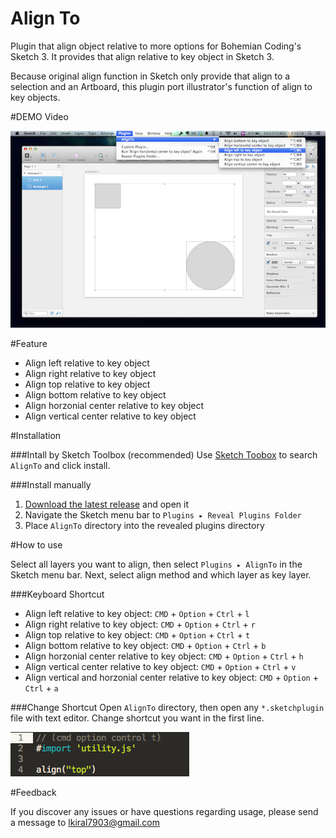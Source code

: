 Align To
=================

Plugin that align object relative to more options for Bohemian Coding's Sketch 3.
It provides that align relative to key object in Sketch 3.


Because original align function in Sketch only provide that align to a selection and an Artboard, this plugin port illustrator's function of align to key objects.


#DEMO Video


[![demo](./img/demo.png)](https://vimeo.com/109242015)

#Feature

- Align left relative to key object
- Align right relative to key object
- Align top relative to key object
- Align bottom relative to key object
- Align horzonial center relative to key object
- Align vertical center relative to key object

#Installation

###Intall by Sketch Toolbox (recommended)
Use [Sketch Toobox](http://sketchtoolbox.com/) to search `AlignTo` and click install.

###Install manually 

1. [Download the latest release](https://github.com/lucienlee/AlignTo/releases/latest) and open it
2. Navigate the Sketch menu bar to `Plugins ▸ Reveal Plugins Folder`
3. Place `AlignTo` directory into the revealed plugins directory

#How to use

Select all layers you want to align, then select `Plugins ▸ AlignTo` in the Sketch menu bar. Next, select align method and which layer as key layer.

###Keyboard Shortcut

- Align left relative to key object: `CMD` + `Option` + `Ctrl` + `l`
- Align right relative to key object: `CMD` + `Option` + `Ctrl` + `r`
- Align top relative to key object: `CMD` + `Option` + `Ctrl` + `t`
- Align bottom relative to key object: `CMD` + `Option` + `Ctrl` + `b`
- Align horzonial center relative to key object: `CMD` + `Option` + `Ctrl` + `h`
- Align vertical center relative to key object: `CMD` + `Option` + `Ctrl` + `v`
- Align vertical and horzonial center relative to key object: `CMD` + `Option` + `Ctrl` + `a`

###Change Shortcut
Open `AlignTo` directory, then open any `*.sketchplugin` file with text editor. Change shortcut you want in the first line.

![change shortcut](./img/shortcut.png)


#Feedback

If you discover any issues or have questions regarding usage, please send a message to [lkiral7903@gmail.com](mailto:lkiral7903@gmail.com)
